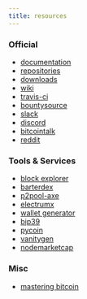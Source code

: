 ```yaml
---
title: resources
---
```

<h3>Official</h3>
<ul><li><a href="https://github.com/AXErunners/axe/tree/master/doc">documentation</a></li>
<li><a href="https://github.com/AXErunners">repositories</a></li>
<li><a href="https://github.com/AXErunners/axe/releases">downloads</a></li>
<li><a href="https://github.com/AXErunners/axe/wiki">wiki</a></li>
<li><a href="https://travis-ci.org/AXErunners">travis-ci</a></li>
<li><a href="https://www.bountysource.com/teams/axe">bountysource</a></li>
<li><a href="https://axe-slack.herokuapp.com/">slack</a></li>
<li><a href="https://discordapp.com/invite/BqhteaU">discord</a></li>
<li><a href="https://bitcointalk.org/index.php?topic=2569112">bitcointalk</a></li>
<li><a href="https://www.reddit.com/r/AXErunners">reddit</a></li></ul>
<h3>Tools & Services</h3>
<ul><li><a href="http://207.246.65.114:3001">block explorer</a></li>
<li><a href="https://github.com/KomodoPlatform/BarterDEX">barterdex</a></li>
<li><a href="https://github.com/AXErunners/p2pool-axe">p2pool-axe</a></li>
<li><a href="https://github.com/kyuupichan/electrumx">electrumx</a></li>
<li><a href="https://axerunners.github.io/axe-wallet-generator">wallet generator</a></li>
<li><a href="https://github.com/iancoleman/bip39">bip39</a></li>
<li><a href="https://github.com/richardkiss/pycoin">pycoin</a></li>
<li><a href="https://github.com/exploitagency/vanitygen-plus">vanitygen</a></li>
<li><a href="https://nodemarketcap.com/coins/axe.html">nodemarketcap</a></li></ul>
<h3>Misc</h3>
<ul><li><a href="https://github.com/bitcoinbook/bitcoinbook">mastering bitcoin</a></li>
</ul>
